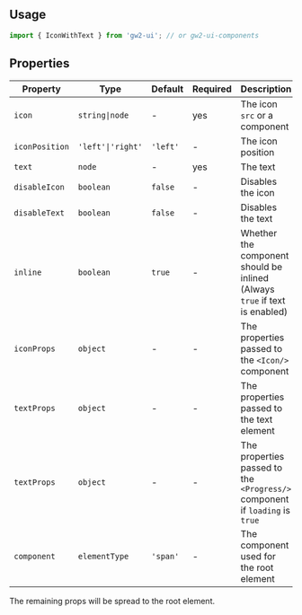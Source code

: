 ## Usage

```js
import { IconWithText } from 'gw2-ui'; // or gw2-ui-components
```

## Properties

| Property       | Type              | Default  | Required | Description                                                                 |
| -------------- | ----------------- | -------- | -------- | --------------------------------------------------------------------------- |
| `icon`         | `string\|node`    | -        | yes      | The icon `src` or a component                                               |
| `iconPosition` | `'left'\|'right'` | `'left'` | -        | The icon position                                                           |
| `text`         | `node`            | -        | yes      | The text                                                                    |
| `disableIcon`  | `boolean`         | `false`  | -        | Disables the icon                                                           |
| `disableText`  | `boolean`         | `false`  | -        | Disables the text                                                           |
| `inline`       | `boolean`         | `true`   | -        | Whether the component should be inlined (Always `true` if text is enabled)  |
| `iconProps`    | `object`          | -        | -        | The properties passed to the `<Icon/>` component                            |
| `textProps`    | `object`          | -        | -        | The properties passed to the text element                                   |
| `textProps`    | `object`          | -        | -        | The properties passed to the `<Progress/>` component if `loading` is `true` |
| `component`    | `elementType`     | `'span'` | -        | The component used for the root element                                     |

The remaining props will be spread to the root element.
